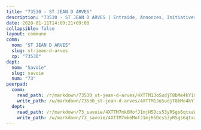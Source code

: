 ```yaml
---
title: "73530 - ST JEAN D ARVES"
description: "73530 - ST JEAN D ARVES | Entraide, Annonces, Initiatives"
date: 2020-01-11T14:09:21+09:00
collapsible: false
layout: commune
comm:
  nom: "ST JEAN D ARVES"
  slug: st-jean-d-arves
  cp: "73530"
dept:
  nom: "Savoie"
  slug: savoie
  num: "73"
peerpad:
  comm:
    read_path: /r/markdown/73530_st-jean-d-arves/4XTTM1JoSudjT8bMe4kY19u3E3fugs87tEhd1xwECNVB9QGwx
    write_path: /w/markdown/73530_st-jean-d-arves/4XTTM1JoSudjT8bMe4kY19u3E3fugs87tEhd1xwECNVB9QGwx-K3TgU6Yt36JpkwJChADkQZcnaH9d7xTYYarABfR3qHVvEW67NCeV62uT4i63aFSzkXwR1snwbCTAJ213eDiMnMoa2W1vsyef83ZjY2UYv32VmwtAhbVSdhxgENKzApHyN84DNgyL
  dept:
    read_path: /r/markdown/73_savoie/4XTTM7mk6MofJ1mjH5Dcs53yRSgs6qtxaWYjKD54ttqHGEMur
    write_path: /w/markdown/73_savoie/4XTTM7mk6MofJ1mjH5Dcs53yRSgs6qtxaWYjKD54ttqHGEMur-K3TgTorsK1WLw8S2EgnkoX8tJEgZgam6ANhvqrVqNfiz9fX8kbMKu5AF1rqzXyxMRZgoVPrb5EERe3PeBhqF1SBfP5G1PJnvsDUF2LQSxevobpkDM4djQDebTYoo6Yx53thenJpY
---
```


